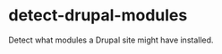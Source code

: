 detect-drupal-modules
=====================

Detect what modules a Drupal site might have installed.
